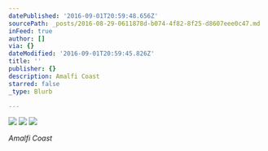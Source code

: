 ```yaml
---
datePublished: '2016-09-01T20:59:48.656Z'
sourcePath: _posts/2016-08-29-0611878d-b074-4f82-8f25-d8607eee0c47.md
inFeed: true
author: []
via: {}
dateModified: '2016-09-01T20:59:45.826Z'
title: ''
publisher: {}
description: Amalfi Coast
starred: false
_type: Blurb

---
```

![](https://the-grid-user-content.s3-us-west-2.amazonaws.com/5cd42dd7-b75d-4c29-b8d0-15c53dabbf46.jpg)
![](https://the-grid-user-content.s3-us-west-2.amazonaws.com/955699f7-1e98-4f62-9c1d-c6a0aedb259f.jpg)
![](https://the-grid-user-content.s3-us-west-2.amazonaws.com/79a527c2-a95b-4864-a0cc-ac222595427d.jpg)

_Amalfi Coast_